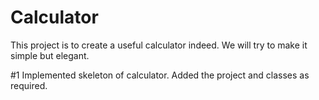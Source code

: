 # Calculator
This project is to create a useful calculator indeed. We will try to make it simple but elegant.

#1
Implemented skeleton of calculator. Added the project and classes as required.